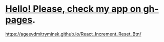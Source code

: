 #  [Hello! Please, check my app on gh-pages](https://ageevdmitryminsk.github.io/React_Increment_Reset_Btn/).
 https://ageevdmitryminsk.github.io/React_Increment_Reset_Btn/
